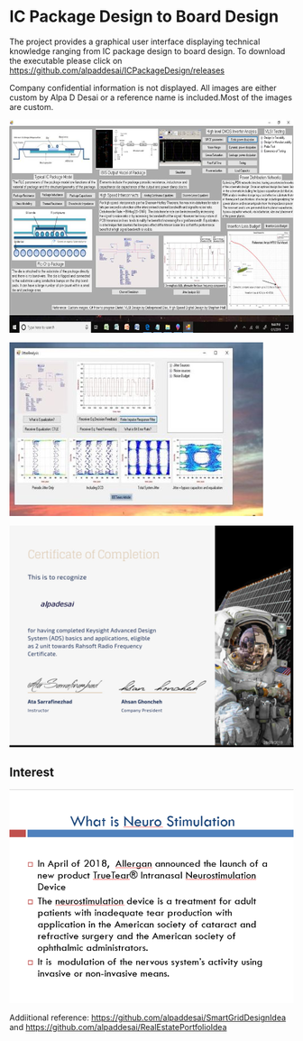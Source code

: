 # IC Package Design to Board Design 

The project provides a graphical user interface displaying technical knowledge ranging from IC package design to board design. 
To download the executable please click on https://github.com/alpaddesai/ICPackageDesign/releases

Company confidential information is not displayed. All images are either custom by Alpa D Desai or a reference name is included.Most of the images are custom. 


![Image of the IC Package Design](ICPackageGUIImage.jpg) 

![Image of the Jitter Graphical User Interface](JitterGUI.jpg)

![Image](RahsoftADScertificate.jpg)

## Interest
![image](image.png)

Addiitional reference: https://github.com/alpaddesai/SmartGridDesignIdea and https://github.com/alpaddesai/RealEstatePortfolioIdea
